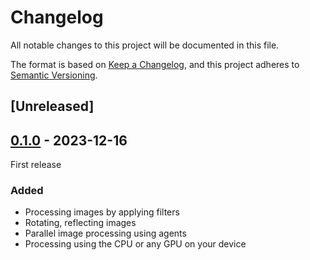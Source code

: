 # Changelog
All notable changes to this project will be documented in this file.

The format is based on [Keep a Changelog](https://keepachangelog.com/en/1.0.0/),
and this project adheres to [Semantic Versioning](https://semver.org/spec/v2.0.0.html).

## [Unreleased]

## [0.1.0] - 2023-12-16
First release

### Added
- Processing images by applying filters
- Rotating, reflecting images
- Parallel image processing using agents
- Processing using the CPU or any GPU on your device

[0.1.0]: https://github.com/user/MyCoolNewApp.git/releases/tag/v0.1.0
